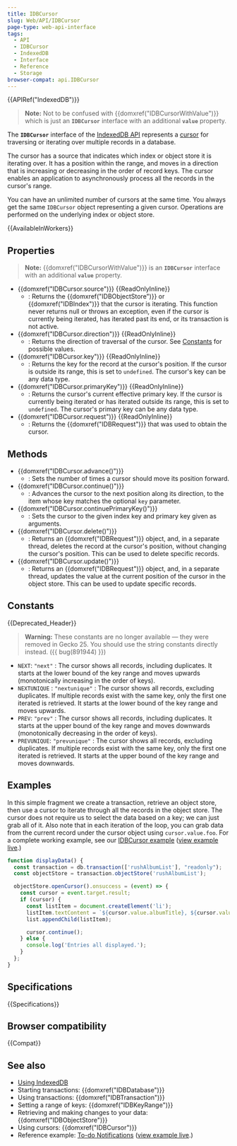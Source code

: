 ```yaml
---
title: IDBCursor
slug: Web/API/IDBCursor
page-type: web-api-interface
tags:
  - API
  - IDBCursor
  - IndexedDB
  - Interface
  - Reference
  - Storage
browser-compat: api.IDBCursor
---
```


{{APIRef("IndexedDB")}}

> **Note:** Not to be confused with {{domxref("IDBCursorWithValue")}} which is just an **`IDBCursor`** interface with an additional **`value`** property.

The **`IDBCursor`** interface of the [IndexedDB API](/en-US/docs/Web/API/IndexedDB_API) represents a [cursor](/en-US/docs/Web/API/IndexedDB_API/Basic_Terminology#cursor) for traversing or iterating over multiple records in a database.

The cursor has a source that indicates which index or object store it is iterating over. It has a position within the range, and moves in a direction that is increasing or decreasing in the order of record keys. The cursor enables an application to asynchronously process all the records in the cursor's range.

You can have an unlimited number of cursors at the same time. You always get the same `IDBCursor` object representing a given cursor. Operations are performed on the underlying index or object store.

{{AvailableInWorkers}}

## Properties

> **Note:** {{domxref("IDBCursorWithValue")}} is an **`IDBCursor`** interface with an additional **`value`** property.

- {{domxref("IDBCursor.source")}} {{ReadOnlyInline}}
  - : Returns the {{domxref("IDBObjectStore")}} or {{domxref("IDBIndex")}} that the cursor is iterating. This function never returns null or throws an exception, even if the cursor is currently being iterated, has iterated past its end, or its transaction is not active.
- {{domxref("IDBCursor.direction")}} {{ReadOnlyInline}}
  - : Returns the direction of traversal of the cursor. See [Constants](#const_next) for possible values.
- {{domxref("IDBCursor.key")}} {{ReadOnlyInline}}
  - : Returns the key for the record at the cursor's position. If the cursor is outside its range, this is set to `undefined`. The cursor's key can be any data type.
- {{domxref("IDBCursor.primaryKey")}} {{ReadOnlyInline}}
  - : Returns the cursor's current effective primary key. If the cursor is currently being iterated or has iterated outside its range, this is set to `undefined`. The cursor's primary key can be any data type.
- {{domxref("IDBCursor.request")}} {{ReadOnlyInline}}
  - : Returns the {{domxref("IDBRequest")}} that was used to obtain the cursor.

## Methods

- {{domxref("IDBCursor.advance()")}}
  - : Sets the number of times a cursor should move its position forward.
- {{domxref("IDBCursor.continue()")}}
  - : Advances the cursor to the next position along its direction, to the item whose key matches the optional `key` parameter.
- {{domxref("IDBCursor.continuePrimaryKey()")}}
  - : Sets the cursor to the given index key and primary key given as arguments.
- {{domxref("IDBCursor.delete()")}}
  - : Returns an {{domxref("IDBRequest")}} object, and, in a separate thread, deletes the record at the cursor's position, without changing the cursor's position. This can be used to delete specific records.
- {{domxref("IDBCursor.update()")}}
  - : Returns an {{domxref("IDBRequest")}} object, and, in a separate thread, updates the value at the current position of the cursor in the object store. This can be used to update specific records.

## Constants

{{Deprecated_Header}}

> **Warning:** These constants are no longer available — they were removed in Gecko 25. You should use the string constants directly instead. ({{ bug(891944) }})

- `NEXT`: `"next"` : The cursor shows all records, including duplicates. It starts at the lower bound of the key range and moves upwards (monotonically increasing in the order of keys).
- `NEXTUNIQUE` : `"nextunique"` : The cursor shows all records, excluding duplicates. If multiple records exist with the same key, only the first one iterated is retrieved. It starts at the lower bound of the key range and moves upwards.
- `PREV`: `"prev"` : The cursor shows all records, including duplicates. It starts at the upper bound of the key range and moves downwards (monotonically decreasing in the order of keys).
- `PREVUNIQUE`: `"prevunique"` : The cursor shows all records, excluding duplicates. If multiple records exist with the same key, only the first one iterated is retrieved. It starts at the upper bound of the key range and moves downwards.

## Examples

In this simple fragment we create a transaction, retrieve an object store, then use a cursor to iterate through all the records in the object store. The cursor does not require us to select the data based on a key; we can just grab all of it. Also note that in each iteration of the loop, you can grab data from the current record under the cursor object using `cursor.value.foo`. For a complete working example, see our [IDBCursor example](https://github.com/mdn/dom-examples/tree/main/indexeddb-examples/idbcursor) ([view example live](https://mdn.github.io/dom-examples/indexeddb-examples/idbcursor/).)

```js
function displayData() {
  const transaction = db.transaction(['rushAlbumList'], "readonly");
  const objectStore = transaction.objectStore('rushAlbumList');

  objectStore.openCursor().onsuccess = (event) => {
    const cursor = event.target.result;
    if (cursor) {
      const listItem = document.createElement('li');
      listItem.textContent = `${cursor.value.albumTitle}, ${cursor.value.year}`;
      list.appendChild(listItem);

      cursor.continue();
    } else {
      console.log('Entries all displayed.');
    }
  };
}
```

## Specifications

{{Specifications}}

## Browser compatibility

{{Compat}}

## See also

- [Using IndexedDB](/en-US/docs/Web/API/IndexedDB_API/Using_IndexedDB)
- Starting transactions: {{domxref("IDBDatabase")}}
- Using transactions: {{domxref("IDBTransaction")}}
- Setting a range of keys: {{domxref("IDBKeyRange")}}
- Retrieving and making changes to your data: {{domxref("IDBObjectStore")}}
- Using cursors: {{domxref("IDBCursor")}}
- Reference example: [To-do Notifications](https://github.com/mdn/to-do-notifications/tree/gh-pages) ([view example live](https://mdn.github.io/to-do-notifications/).)
